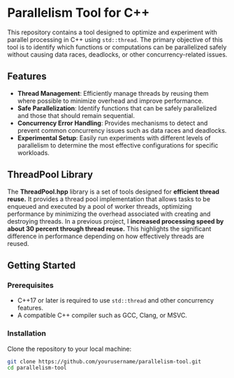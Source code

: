 # Parallelism Tool for C++

This repository contains a tool designed to optimize and experiment with parallel processing in C++ using `std::thread`. The primary objective of this tool is to identify which functions or computations can be parallelized safely without causing data races, deadlocks, or other concurrency-related issues.

## Features

- **Thread Management**: Efficiently manage threads by reusing them where possible to minimize overhead and improve performance.
- **Safe Parallelization**: Identify functions that can be safely parallelized and those that should remain sequential.
- **Concurrency Error Handling**: Provides mechanisms to detect and prevent common concurrency issues such as data races and deadlocks.
- **Experimental Setup**: Easily run experiments with different levels of parallelism to determine the most effective configurations for specific workloads.

## ThreadPool Library

The **ThreadPool.hpp** library is a set of tools designed for **efficient thread reuse.** It provides a thread pool implementation that allows tasks to be enqueued and executed by a pool of worker threads, optimizing performance by minimizing the overhead associated with creating and destroying threads. In a previous project, I **increased processing speed by about 30 percent through thread reuse.** This highlights the significant difference in performance depending on how effectively threads are reused.

## Getting Started

### Prerequisites

- C++17 or later is required to use `std::thread` and other concurrency features.
- A compatible C++ compiler such as GCC, Clang, or MSVC.

### Installation

Clone the repository to your local machine:

```bash
git clone https://github.com/yourusername/parallelism-tool.git
cd parallelism-tool
